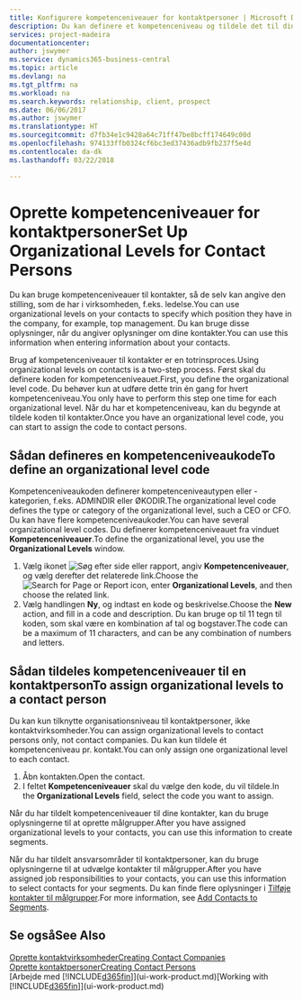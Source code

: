 ```yaml
---
title: Konfigurere kompetenceniveauer for kontaktpersoner | Microsoft Docs
description: Du kan definere et kompetenceniveau og tildele det til din kontakt for at angive vedkommendes stilling i hans eller hendes virksomhed, f.eks. ledelse.
services: project-madeira
documentationcenter: 
author: jswymer
ms.service: dynamics365-business-central
ms.topic: article
ms.devlang: na
ms.tgt_pltfrm: na
ms.workload: na
ms.search.keywords: relationship, client, prospect
ms.date: 06/06/2017
ms.author: jswymer
ms.translationtype: HT
ms.sourcegitcommit: d7fb34e1c9428a64c71ff47be8bcff174649c00d
ms.openlocfilehash: 974133ffb0324cf6bc3ed37436adb9fb237f5e4d
ms.contentlocale: da-dk
ms.lasthandoff: 03/22/2018

---
```

# <a name="set-up-organizational-levels-for-contact-persons"></a><span data-ttu-id="352a4-103">Oprette kompetenceniveauer for kontaktpersoner</span><span class="sxs-lookup"><span data-stu-id="352a4-103">Set Up Organizational Levels for Contact Persons</span></span>
<span data-ttu-id="352a4-104">Du kan bruge kompetenceniveauer til kontakter, så de selv kan angive den stilling, som de har i virksomheden, f.eks. ledelse.</span><span class="sxs-lookup"><span data-stu-id="352a4-104">You can use organizational levels on your contacts to specify which position they have in the company, for example, top management.</span></span> <span data-ttu-id="352a4-105">Du kan bruge disse oplysninger, når du angiver oplysninger om dine kontakter.</span><span class="sxs-lookup"><span data-stu-id="352a4-105">You can use this information when entering information about your contacts.</span></span>

<span data-ttu-id="352a4-106">Brug af kompetenceniveauer til kontakter er en totrinsproces.</span><span class="sxs-lookup"><span data-stu-id="352a4-106">Using organizational levels on contacts is a two-step process.</span></span> <span data-ttu-id="352a4-107">Først skal du definere koden for kompetenceniveauet.</span><span class="sxs-lookup"><span data-stu-id="352a4-107">First, you define the organizational level code.</span></span> <span data-ttu-id="352a4-108">Du behøver kun at udføre dette trin én gang for hvert kompetenceniveau.</span><span class="sxs-lookup"><span data-stu-id="352a4-108">You only have to perform this step one time for each organizational level.</span></span> <span data-ttu-id="352a4-109">Når du har et kompetenceniveau, kan du begynde at tildele koden til kontakter.</span><span class="sxs-lookup"><span data-stu-id="352a4-109">Once you have an organizational level code, you can start to assign the code to contact persons.</span></span>

## <a name="to-define-an-organizational-level-code"></a><span data-ttu-id="352a4-110">Sådan defineres en kompetenceniveaukode</span><span class="sxs-lookup"><span data-stu-id="352a4-110">To define an organizational level code</span></span>
<span data-ttu-id="352a4-111">Kompetenceniveaukoden definerer kompetenceniveautypen eller -kategorien, f.eks. ADMINDIR eller ØKODIR.</span><span class="sxs-lookup"><span data-stu-id="352a4-111">The organizational level code defines the type or category of the organizational level, such a CEO  or CFO.</span></span> <span data-ttu-id="352a4-112">Du kan have flere kompetenceniveaukoder.</span><span class="sxs-lookup"><span data-stu-id="352a4-112">You can have several organizational level codes.</span></span> <span data-ttu-id="352a4-113">Du definerer kompetenceniveauet fra vinduet **Kompetenceniveauer**.</span><span class="sxs-lookup"><span data-stu-id="352a4-113">To define the organizational level, you use the **Organizational Levels** window.</span></span>

1. <span data-ttu-id="352a4-114">Vælg ikonet ![Søg efter side eller rapport](media/ui-search/search_small.png "Ikonet Søg efter side eller rapport"), angiv **Kompetenceniveauer**, og vælg derefter det relaterede link.</span><span class="sxs-lookup"><span data-stu-id="352a4-114">Choose the ![Search for Page or Report](media/ui-search/search_small.png "Search for Page or Report icon") icon, enter **Organizational Levels**, and then choose the related link.</span></span>
2. <span data-ttu-id="352a4-115">Vælg handlingen **Ny**, og indtast en kode og beskrivelse.</span><span class="sxs-lookup"><span data-stu-id="352a4-115">Choose the **New** action, and fill in a code and description.</span></span> <span data-ttu-id="352a4-116">Du kan bruge op til 11 tegn til koden, som skal være en kombination af tal og bogstaver.</span><span class="sxs-lookup"><span data-stu-id="352a4-116">The code can be a maximum of 11 characters, and can be any combination of numbers and letters.</span></span>

## <a name="to-assign-organizational-levels-to-a-contact-person"></a><span data-ttu-id="352a4-117">Sådan tildeles kompetenceniveauer til en kontaktperson</span><span class="sxs-lookup"><span data-stu-id="352a4-117">To assign organizational levels to a contact person</span></span>
<span data-ttu-id="352a4-118">Du kan kun tilknytte organisationsniveau til kontaktpersoner, ikke kontaktvirksomheder.</span><span class="sxs-lookup"><span data-stu-id="352a4-118">You can assign organizational levels to contact persons only, not contact companies.</span></span> <span data-ttu-id="352a4-119">Du kan kun tildele ét kompetenceniveau pr. kontakt.</span><span class="sxs-lookup"><span data-stu-id="352a4-119">You can only assign one organizational level to each contact.</span></span>

1. <span data-ttu-id="352a4-120">Åbn kontakten.</span><span class="sxs-lookup"><span data-stu-id="352a4-120">Open the contact.</span></span>
2. <span data-ttu-id="352a4-121">I feltet **Kompetenceniveauer** skal du vælge den kode, du vil tildele.</span><span class="sxs-lookup"><span data-stu-id="352a4-121">In the **Organizational Levels** field, select the code you want to assign.</span></span>

<span data-ttu-id="352a4-122">Når du har tildelt kompetenceniveauer til dine kontakter, kan du bruge oplysningerne til at oprette målgrupper.</span><span class="sxs-lookup"><span data-stu-id="352a4-122">After you have assigned organizational levels to your contacts, you can use this information to create segments.</span></span>

<span data-ttu-id="352a4-123">Når du har tildelt ansvarsområder til kontaktpersoner, kan du bruge oplysningerne til at udvælge kontakter til målgrupper.</span><span class="sxs-lookup"><span data-stu-id="352a4-123">After you have assigned job responsibilities to your contacts, you can use this information to select contacts for your segments.</span></span> <span data-ttu-id="352a4-124">Du kan finde flere oplysninger i [Tilføje kontakter til målgrupper](marketing-add-contact-segment.md).</span><span class="sxs-lookup"><span data-stu-id="352a4-124">For more information, see [Add Contacts to Segments](marketing-add-contact-segment.md).</span></span>

## <a name="see-also"></a><span data-ttu-id="352a4-125">Se også</span><span class="sxs-lookup"><span data-stu-id="352a4-125">See Also</span></span>
[<span data-ttu-id="352a4-126">Oprette kontaktvirksomheder</span><span class="sxs-lookup"><span data-stu-id="352a4-126">Creating Contact Companies</span></span>](marketing-create-contact-companies.md)  
[<span data-ttu-id="352a4-127">Oprette kontaktpersoner</span><span class="sxs-lookup"><span data-stu-id="352a4-127">Creating Contact Persons</span></span>](marketing-create-contact-persons.md)  
<span data-ttu-id="352a4-128">[Arbejde med [!INCLUDE[d365fin](includes/d365fin_md.md)]](ui-work-product.md)</span><span class="sxs-lookup"><span data-stu-id="352a4-128">[Working with [!INCLUDE[d365fin](includes/d365fin_md.md)]](ui-work-product.md)</span></span>  

